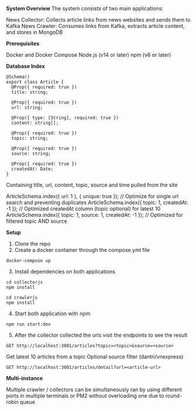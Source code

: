**System Overview**
The system consists of two main applications:

News Collector: Collects article links from news websites and sends them to Kafka
News Crawler: Consumes links from Kafka, extracts article content, and stores in MongoDB

**Prerequisites**

Docker and Docker Compose
Node.js (v14 or later)
npm (v6 or later)

**Database Index**
```
@Schema()
export class Article {
  @Prop({ required: true })
  title: string;

  @Prop({ required: true })
  url: string;

  @Prop({ type: [String], required: true })
  content: string[];

  @Prop({ required: true })
  topic: string;

  @Prop({ required: true })
  source: string;

  @Prop({ required: true })
  createdAt: Date;
}
```

Containing title, url, content, topic, source and time pulled from the site 

ArticleSchema.index({ url: 1 }, { unique: true }); // Optimize for single url search and preventing duplicates
ArticleSchema.index({ topic: 1, createdAt: -1 }); // Optimized createdAt column (topic optional) for latest 10
ArticleSchema.index({ topic: 1, source: 1, createdAt: -1 }); // Optimized for filtered topic AND source

**Setup**

1. Clone the repo
2. Create a docker container through the compose.yml file

```
docker-compose up
```

3. Install dependencies on both applications

```
cd collectorjs
npm install
```

```
cd crawlerjs
npm install
```

4. Start both application with npm

```
npm run start:dev
```
5. After the collector collected the urls visit the endpoints to see the result

```
GET http://localhost:3001/articles?topic=<topic>&source=<source>
```

Get latest 10 articles from a topic
Optional source filter (dantri/vnexpress)

```
GET http://localhost:3001/articles/detail?url=<article-url>
```

**Multi-instance**

Multiple crawler / collectors can be simultaneously ran by using different ports in multiple terminals or PM2 without overloading one due to round-robin queue